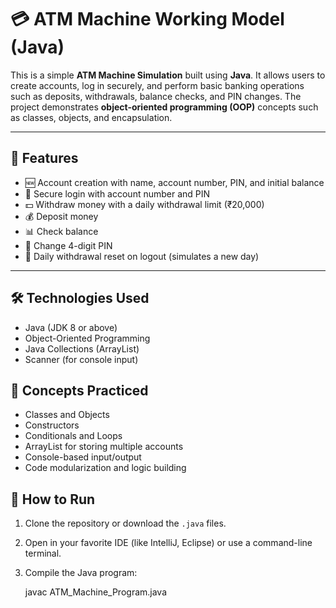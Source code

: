 # 💳 ATM Machine Working Model (Java)

This is a simple **ATM Machine Simulation** built using **Java**. It allows users to create accounts, log in securely, and perform basic banking operations such as deposits, withdrawals, balance checks, and PIN changes. The project demonstrates **object-oriented programming (OOP)** concepts such as classes, objects, and encapsulation.

---

## 🚀 Features

- 🆕 Account creation with name, account number, PIN, and initial balance
- 🔐 Secure login with account number and PIN
- 💵 Withdraw money with a daily withdrawal limit (₹20,000)
- 💰 Deposit money
- 📊 Check balance
- 🔄 Change 4-digit PIN
- 📅 Daily withdrawal reset on logout (simulates a new day)

---

## 🛠 Technologies Used

- Java (JDK 8 or above)
- Object-Oriented Programming
- Java Collections (ArrayList)
- Scanner (for console input)

## 🧠 Concepts Practiced

- Classes and Objects
- Constructors
- Conditionals and Loops
- ArrayList for storing multiple accounts
- Console-based input/output
- Code modularization and logic building


## 📌 How to Run

1. Clone the repository or download the `.java` files.
2. Open in your favorite IDE (like IntelliJ, Eclipse) or use a command-line terminal.
3. Compile the Java program:

   javac ATM_Machine_Program.java
